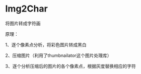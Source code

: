 # Img2Char
将图片转成字符画

原理：

1、逐个像素点分析，将彩色图片转成黑白

2、压缩图片（利用了thumbnailator这个图片处理库）

3、逐个分析压缩后的图片的各个像素点，根据灰度替换相应的字符
